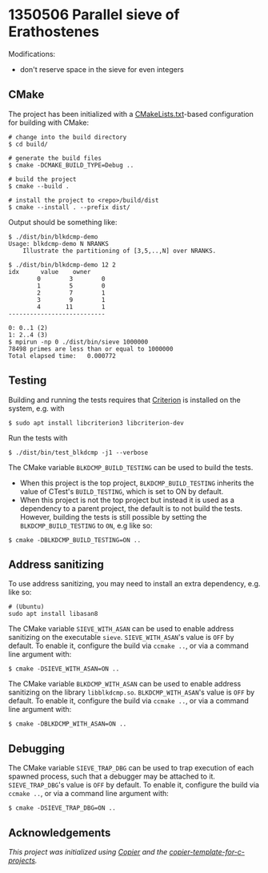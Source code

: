 # 1350506 Parallel sieve of Erathostenes

Modifications:

- don't reserve space in the sieve for even integers

## CMake

The project has been initialized with a [CMakeLists.txt](CMakeLists.txt)-based
configuration for building with CMake:

```console
# change into the build directory
$ cd build/

# generate the build files
$ cmake -DCMAKE_BUILD_TYPE=Debug ..

# build the project
$ cmake --build .

# install the project to <repo>/build/dist
$ cmake --install . --prefix dist/
```

Output should be something like:

```text
$ ./dist/bin/blkdcmp-demo
Usage: blkdcmp-demo N NRANKS
    Illustrate the partitioning of [3,5,..,N] over NRANKS.

$ ./dist/bin/blkdcmp-demo 12 2
idx      value    owner
        0        3        0
        1        5        0
        2        7        1
        3        9        1
        4       11        1
---------------------------

0: 0..1 (2)
1: 2..4 (3)
$ mpirun -np 0 ./dist/bin/sieve 1000000
78498 primes are less than or equal to 1000000
Total elapsed time:   0.000772
```

## Testing

Building and running the tests requires that [Criterion](https://github.com/Snaipe/Criterion) is
installed on the system, e.g. with

```console
$ sudo apt install libcriterion3 libcriterion-dev
```

Run the tests with

```console
$ ./dist/bin/test_blkdcmp -j1 --verbose
```

The CMake variable `BLKDCMP_BUILD_TESTING` can be used to build the tests.

- When this project is the top project, `BLKDCMP_BUILD_TESTING` inherits the value of
  CTest's `BUILD_TESTING`, which is set to ON by default.
- When this project is not the top project but instead it is used as a dependency to a parent
  project, the default is to not build the tests. However, building the tests is still possible by
  setting the `BLKDCMP_BUILD_TESTING` to `ON`, e.g like so:

```console
$ cmake -DBLKDCMP_BUILD_TESTING=ON ..
```

## Address sanitizing

To use address sanitizing, you may need to install an extra dependency, e.g. like so:

```console
# (Ubuntu)
sudo apt install libasan8
```

The CMake variable `SIEVE_WITH_ASAN` can be used to enable address sanitizing on the
executable `sieve`. `SIEVE_WITH_ASAN`'s value is `OFF` by default. To
enable it, configure the build via `ccmake ..`, or via a command line argument with:

```console
$ cmake -DSIEVE_WITH_ASAN=ON ..
```

The CMake variable `BLKDCMP_WITH_ASAN` can be used to enable address sanitizing on the
library `libblkdcmp.so`. `BLKDCMP_WITH_ASAN`'s value is `OFF` by default. To
enable it, configure the build via `ccmake ..`, or via a command line argument with:

```console
$ cmake -DBLKDCMP_WITH_ASAN=ON ..
```

## Debugging

The CMake variable `SIEVE_TRAP_DBG` can be used to trap execution of each spawned process, such that a debugger may be attached to it. `SIEVE_TRAP_DBG`'s value is `OFF` by default. To enable it, configure the build via `ccmake ..`, or via a command line argument with:

```console
$ cmake -DSIEVE_TRAP_DBG=ON ..
```

## Acknowledgements

_This project was initialized using [Copier](https://pypi.org/project/copier) and the [copier-template-for-c-projects](https://github.com/jspaaks/copier-template-for-c-projects)._
